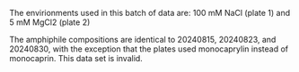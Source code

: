 The envirionments used in this batch of data are: 100 mM NaCl (plate 1) and 5 mM MgCl2 (plate 2)

The amphiphile compositions are identical to 20240815, 20240823, and 20240830, with the exception that the plates used monocaprylin instead of monocaprin. This data set is invalid.
